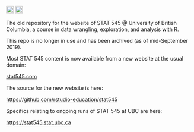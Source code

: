 <a alt = "Project Status: Moved - The project has been moved to a new location, and the version at that location should be considered authoritative." href="http://www.repostatus.org/#moved"><img src="http://www.repostatus.org/badges/latest/moved.svg" height = 20 /></a>
<a rel="license" href="http://creativecommons.org/licenses/by-sa/4.0/"><img alt="Creative Commons License" style="border-width:0" src="https://i.creativecommons.org/l/by-sa/4.0/88x31.png" height = 20 /></a>

The old repository for the website of STAT 545 @ University of British Columbia, a course in data wrangling, exploration, and analysis with R.

This repo is no longer in use and has been archived (as of mid-September 2019).

Most STAT 545 content is now available from a new website at the usual domain:

[stat545.com](https://stat545.com)

The source for the new website is here:

<https://github.com/rstudio-education/stat545>

Specifics relating to ongoing runs of STAT 545 at UBC are here:

<https://stat545.stat.ubc.ca>
